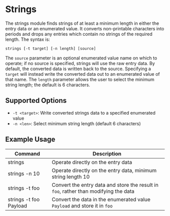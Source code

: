 # Strings

The strings module finds strings of at least a minimum length in either the entry data or an enumerated value. It converts non-printable characters into periods and drops any entries which contain no strings of the required length. The syntax is:

```
strings [-t target] [-n length] [source]
```

The `source` parameter is an optional enumerated value name on which to operate; if no source is specified, strings will use the raw entry data. By default, the converted data is written back to the source. Specifying a `target` will instead write the converted data out to an enumerated value of that name. The `length` parameter allows the user to select the minimum string length; the default is 6 characters.

## Supported Options

* `-t <target>`: Write converted strings data to a specified enumerated value
* `-n <len>`: Select minimum string length (default 6 characters)

## Example Usage

| Command | Description |
|---------|-------------|
| strings | Operate directly on the entry data |
| strings -n 10 | Operate directly on the entry data, minimum string length 10 |
| strings -t foo | Convert the entry data and store the result in `foo`, rather than modifying the data |
| strings -t foo Payload | Convert the data in the enumerated value `Payload` and store it in `foo` |
